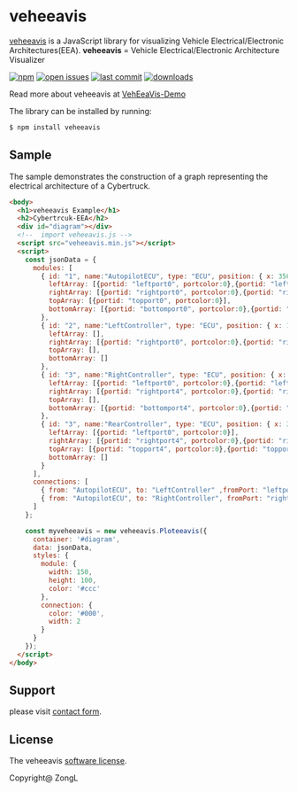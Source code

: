 # veheeavis

[veheeavis](https://zongl.github.io/VehEeaVis-Demo/) is a JavaScript library for visualizing Vehicle Electrical/Electronic Architectures(EEA).
**veheeavis** = Vehicle Electrical/Electronic Architecture Visualizer

[![npm](https://img.shields.io/github/release/ZongL/VehEeaVis-Demo)](https://www.npmjs.com/package/veheeavis)
[![open issues](https://img.shields.io/github/issues-raw/ZongL/VehEeaVis-Demo)](https://github.com/ZongL/VehEeaVis-Demo/issues)
[![last commit](https://img.shields.io/github/last-commit/ZongL/VehEeaVis-Demo)](https://github.com/ZongL/VehEeaVis-Demo/commits/main/)
[![downloads](https://img.shields.io/npm/dw/veheeavis.svg)](https://www.npmjs.com/package/veheeavis)


Read more about veheeavis at [VehEeaVis-Demo](https://zongl.github.io/VehEeaVis-Demo/)

The library can be installed by running:

```bash
$ npm install veheeavis
```


## Sample

The sample demonstrates the construction of a graph representing the electrical architecture of a Cybertruck.

```html
<body>
  <h1>veheeavis Example</h1>
  <h2>Cybertrcuk-EEA</h2>
  <div id="diagram"></div>
  <!--  import veheeavis.js -->
  <script src="veheeavis.min.js"></script>
  <script>
    const jsonData = {
      modules: [
        { id: "1", name:"AutopilotECU", type: "ECU", position: { x: 350, y: 50 , width: 150, height:100, color: '#ccc'},
          leftArray: [{portid: "leftport0", portcolor:0},{portid: "leftport1", portcolor:1}],
          rightArray: [{portid: "rightport0", portcolor:0},{portid: "rightport1", portcolor:1}],
          topArray: [{portid: "topport0", portcolor:0}],
          bottomArray: [{portid: "bottomport0", portcolor:0},{portid: "bottomport1", portcolor:1}]
        },
        { id: "2", name:"LeftController", type: "ECU", position: { x: 100, y: 150 , width: 150, height:60, color: '#ccc'},
          leftArray: [],
          rightArray: [{portid: "rightport0", portcolor:0},{portid: "rightport1", portcolor:1}],
          topArray: [],
          bottomArray: []
        },
        { id: "3", name:"RightController", type: "ECU", position: { x: 550, y: 160 , width: 150, height:80, color: '#ccc'},
          leftArray: [{portid: "leftport0", portcolor:0},{portid: "leftport1", portcolor:1},{portid: "leftport2", portcolor:0}],
          rightArray: [{portid: "rightport4", portcolor:0},{portid: "rightport5", portcolor:1}],
          topArray: [],
          bottomArray: [{portid: "bottomport4", portcolor:0},{portid: "bottomport5", portcolor:1}]
        },
        { id: "3", name:"RearController", type: "ECU", position: { x: 350, y: 300 , width: 150, height:80, color: '#ccc'},
          leftArray: [{portid: "leftport0", portcolor:0}],
          rightArray: [{portid: "rightport4", portcolor:0},{portid: "rightport5", portcolor:1}],
          topArray: [{portid: "topport4", portcolor:0},{portid: "topport5", portcolor:1}],
          bottomArray: []
        }
      ],
      connections: [
        { from: "AutopilotECU", to: "LeftController" ,fromPort: "leftport0",toPort:"rightport0",points:[10,20,]}, 
        { from: "AutopilotECU", to: "RightController", fromPort: "rightport0",toPort:"leftport0"}
      ]
    };

    const myveheeavis = new veheeavis.Ploteeavis({
      container: '#diagram',
      data: jsonData,
      styles: {
        module: {
          width: 150,
          height: 100,
          color: '#ccc'
        },
        connection: {
          color: '#000',
          width: 2
        }
      }
    });
  </script>
</body>
```

## Support

please visit [contact form](https://zongl.github.io/).

## License

The veheeavis [software license](https://your-project-url.com/license).

Copyright@ ZongL